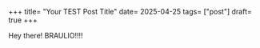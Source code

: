 +++
title= "Your TEST Post Title"
date= 2025-04-25
tags= ["post"]
draft= true
+++

Hey there! BRAULIO!!!!
